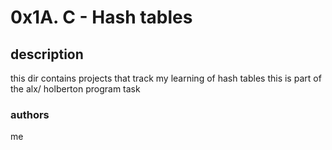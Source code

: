 # 0x1A. C - Hash tables

## description
this dir contains projects that track my learning of hash tables
this is part of the alx/ holberton program task

### authors
me
